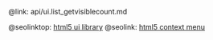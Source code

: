 @link: api/ui.list_getvisiblecount.md

@seolinktop: [html5 ui library](https://webix.com)
@seolink: [html5 context menu](https://webix.com/widget/contextmenu/)